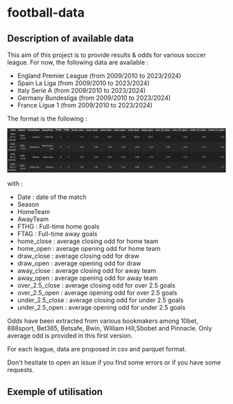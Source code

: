 # football-data


## Description of available data

This aim of this project is to provide results & odds for various soccer league.
For now, the following data are available :
- England Premier League (from 2009/2010 to 2023/2024)
- Spain La Liga (from 2009/2010 to 2023/2024)
- Italy Serie A (from 2009/2010 to 2023/2024)
- Germany Bundesliga (from 2009/2010 to 2023/2024)
- France Ligue 1 (from 2009/2010 to 2023/2024)

The format is the following : 

![image info](img/sample_data.JPG)

with : 
- Date : date of the match
- Season
- HomeTeam
- AwayTeam
- FTHG : Full-time home goals
- FTAG : Full-time away goals
- home_close : average closing odd for home team
- home_open : average opening odd for home team
- draw_close : average closing odd for draw
- draw_open : average opening odd for draw
- away_close : average closing odd for away team
- away_open : average opening odd for away team
- over_2.5_close : average closing odd for over 2.5 goals
- over_2.5_open  : average opening odd for over 2.5 goals
- under_2.5_close : average closing odd for under 2.5 goals
- under_2.5_open  : average opening odd for under 2.5 goals


Odds have been extracted from various bookmakers among 10bet, 888sport, Bet365, Betsafe, Bwin, William Hill,Sbobet and Pinnacle.
Only average odd is provided in this first version.

For each league, data are proposed in csv and parquet format.
    
Don't hesitate to open an issue if you find some errors or if you have some requests. 


## Exemple of utilisation
